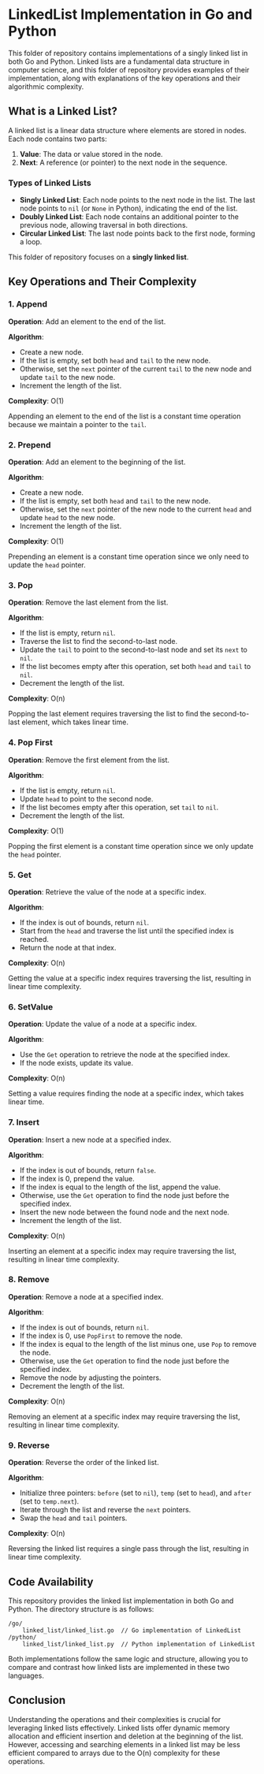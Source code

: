 
# LinkedList Implementation in Go and Python

This folder of repository contains implementations of a singly linked list in both Go and Python. Linked lists are a fundamental data structure in computer science, and this folder of repository provides examples of their implementation, along with explanations of the key operations and their algorithmic complexity.

## What is a Linked List?

A linked list is a linear data structure where elements are stored in nodes. Each node contains two parts:

1. **Value**: The data or value stored in the node.
2. **Next**: A reference (or pointer) to the next node in the sequence.

### Types of Linked Lists

- **Singly Linked List**: Each node points to the next node in the list. The last node points to `nil` (or `None` in Python), indicating the end of the list.
- **Doubly Linked List**: Each node contains an additional pointer to the previous node, allowing traversal in both directions.
- **Circular Linked List**: The last node points back to the first node, forming a loop.

This folder of repository focuses on a **singly linked list**.

## Key Operations and Their Complexity

### 1. Append

**Operation**: Add an element to the end of the list.

**Algorithm**:
- Create a new node.
- If the list is empty, set both `head` and `tail` to the new node.
- Otherwise, set the `next` pointer of the current `tail` to the new node and update `tail` to the new node.
- Increment the length of the list.

**Complexity**: O(1)

Appending an element to the end of the list is a constant time operation because we maintain a pointer to the `tail`.

### 2. Prepend

**Operation**: Add an element to the beginning of the list.

**Algorithm**:
- Create a new node.
- If the list is empty, set both `head` and `tail` to the new node.
- Otherwise, set the `next` pointer of the new node to the current `head` and update `head` to the new node.
- Increment the length of the list.

**Complexity**: O(1)

Prepending an element is a constant time operation since we only need to update the `head` pointer.

### 3. Pop

**Operation**: Remove the last element from the list.

**Algorithm**:
- If the list is empty, return `nil`.
- Traverse the list to find the second-to-last node.
- Update the `tail` to point to the second-to-last node and set its `next` to `nil`.
- If the list becomes empty after this operation, set both `head` and `tail` to `nil`.
- Decrement the length of the list.

**Complexity**: O(n)

Popping the last element requires traversing the list to find the second-to-last element, which takes linear time.

### 4. Pop First

**Operation**: Remove the first element from the list.

**Algorithm**:
- If the list is empty, return `nil`.
- Update `head` to point to the second node.
- If the list becomes empty after this operation, set `tail` to `nil`.
- Decrement the length of the list.

**Complexity**: O(1)

Popping the first element is a constant time operation since we only update the `head` pointer.

### 5. Get

**Operation**: Retrieve the value of the node at a specific index.

**Algorithm**:
- If the index is out of bounds, return `nil`.
- Start from the `head` and traverse the list until the specified index is reached.
- Return the node at that index.

**Complexity**: O(n)

Getting the value at a specific index requires traversing the list, resulting in linear time complexity.

### 6. SetValue

**Operation**: Update the value of a node at a specific index.

**Algorithm**:
- Use the `Get` operation to retrieve the node at the specified index.
- If the node exists, update its value.

**Complexity**: O(n)

Setting a value requires finding the node at a specific index, which takes linear time.

### 7. Insert

**Operation**: Insert a new node at a specified index.

**Algorithm**:
- If the index is out of bounds, return `false`.
- If the index is 0, prepend the value.
- If the index is equal to the length of the list, append the value.
- Otherwise, use the `Get` operation to find the node just before the specified index.
- Insert the new node between the found node and the next node.
- Increment the length of the list.

**Complexity**: O(n)

Inserting an element at a specific index may require traversing the list, resulting in linear time complexity.

### 8. Remove

**Operation**: Remove a node at a specified index.

**Algorithm**:
- If the index is out of bounds, return `nil`.
- If the index is 0, use `PopFirst` to remove the node.
- If the index is equal to the length of the list minus one, use `Pop` to remove the node.
- Otherwise, use the `Get` operation to find the node just before the specified index.
- Remove the node by adjusting the pointers.
- Decrement the length of the list.

**Complexity**: O(n)

Removing an element at a specific index may require traversing the list, resulting in linear time complexity.

### 9. Reverse

**Operation**: Reverse the order of the linked list.

**Algorithm**:
- Initialize three pointers: `before` (set to `nil`), `temp` (set to `head`), and `after` (set to `temp.next`).
- Iterate through the list and reverse the `next` pointers.
- Swap the `head` and `tail` pointers.

**Complexity**: O(n)

Reversing the linked list requires a single pass through the list, resulting in linear time complexity.

## Code Availability

This repository provides the linked list implementation in both Go and Python. The directory structure is as follows:

```
/go/
    linked_list/linked_list.go  // Go implementation of LinkedList
/python/
    linked_list/linked_list.py  // Python implementation of LinkedList
```

Both implementations follow the same logic and structure, allowing you to compare and contrast how linked lists are implemented in these two languages.

## Conclusion

Understanding the operations and their complexities is crucial for leveraging linked lists effectively. Linked lists offer dynamic memory allocation and efficient insertion and deletion at the beginning of the list. However, accessing and searching elements in a linked list may be less efficient compared to arrays due to the O(n) complexity for these operations.



